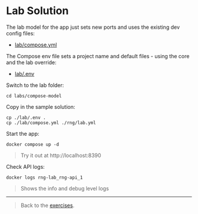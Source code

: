 # Lab Solution

The lab model for the app just sets new ports and uses the existing dev config files:

- [lab/compose.yml](./lab/compose.yml)

The Compose env file sets a project name and default files - using the core and the lab override:

- [lab/.env](./lab/.env)

Switch to the lab folder:

```
cd labs/compose-model
```

Copy in the sample solution:

```
cp ./lab/.env .
cp ./lab/compose.yml ./rng/lab.yml
```

Start the app:

```
docker compose up -d
```

> Try it out at http://localhost:8390

Check API logs:

```
docker logs rng-lab_rng-api_1
```

> Shows the info and debug level logs

___
> Back to the [exercises](README.md).
